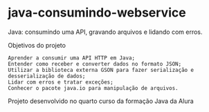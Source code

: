 # java-consumindo-webservice

Java: consumindo uma API, gravando arquivos e lidando com erros.

Objetivos do projeto

    Aprender a consumir uma API HTTP em Java;
    Entender como receber e converter dados no formato JSON;
    Utilizar a biblioteca externa GSON para fazer serialização e desserialização de dados;
    Lidar com erros e tratar exceções;
    Conhecer o pacote java.io para manipulação de arquivos.

Projeto desenvolvido no quarto curso da formação Java da Alura

